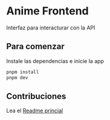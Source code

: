 # Anime Frontend

Interfaz para interacturar con la API

## Para comenzar

Instale las dependencias e inicie la app

```bash
pnpm install
pnpm dev
```

## Contribuciones

Lea el [Readme princial](../README.md)
